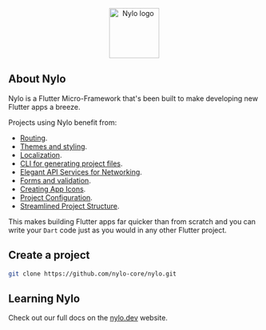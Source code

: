 <p align="center"><a href="https://nylo.dev" target="_blank">
<img src="https://nylo.dev/images/nylo_logo_filled.png" alt="Nylo logo" height="100">
  </a>
</p>

## About Nylo

Nylo is a Flutter Micro-Framework that's been built to make developing new Flutter apps a breeze. 

Projects using Nylo benefit from:

- [Routing](https://nylo.dev/docs/5.20.0/router).
- [Themes and styling](https://nylo.dev/docs/5.20.0/themes-and-styling).
- [Localization](https://nylo.dev/docs/5.20.0/localization).
- [CLI for generating project files](https://nylo.dev/docs/5.20.0/metro).
- [Elegant API Services for Networking](https://nylo.dev/docs/5.20.0/networking).
- [Forms and validation](https://nylo.dev/docs/5.20.0/forms).
- [Creating App Icons](https://nylo.dev/docs/5.20.0/app-icons).
- [Project Configuration](https://nylo.dev/docs/5.20.0/configuration).
- [Streamlined Project Structure](https://nylo.dev/docs/5.20.0/directory-structure).

This makes building Flutter apps far quicker than from scratch and you can write your `Dart` code just as you would in any other Flutter project.

## Create a project

```bash
git clone https://github.com/nylo-core/nylo.git
```

## Learning Nylo

Check out our full docs on the [nylo.dev](https://nylo.dev) website.

